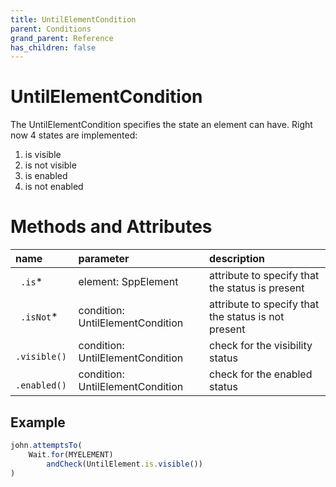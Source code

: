 ```yaml
---
title: UntilElementCondition
parent: Conditions
grand_parent: Reference
has_children: false
---
```


# UntilElementCondition

The UntilElementCondition specifies the state an element can have. Right now 4 states are implemented:

1. is visible
1. is not visible
1. is enabled
1. is not enabled

# Methods and Attributes

 name            | parameter                        | description                                        |
| :---          | :---                             | :---                                                |
| ` .is`*       | element: SppElement              | attribute to specify that the status is present     |
| ` .isNot`*    | condition: UntilElementCondition | attribute to specify that the status is not present |
| ` .visible()` | condition: UntilElementCondition | check for the visibility status                     |
| ` .enabled()` | condition: UntilElementCondition | check for the enabled status                        |

## Example

```typescript
john.attemptsTo(
    Wait.for(MYELEMENT)
        andCheck(UntilElement.is.visible())
)
```

